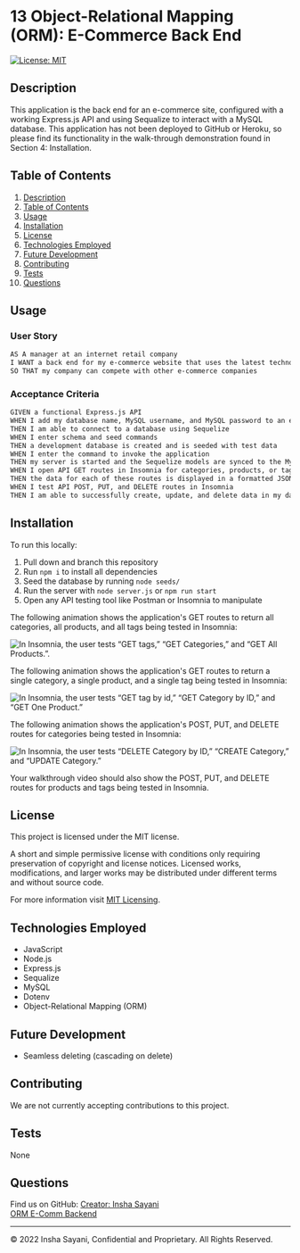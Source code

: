 # 13 Object-Relational Mapping (ORM): E-Commerce Back End

[![License: MIT](https://img.shields.io/badge/License-MIT-yellow.svg)](https://opensource.org/licenses/MIT)

## Description
This application is the back end for an e-commerce site, configured with a working Express.js API and using Sequalize to interact with a MySQL database. This application has not been deployed to GitHub or Heroku, so please find its functionality in the walk-through demonstration found in Section 4: Installation. 

## Table of Contents
1. [Description](#description)
2. [Table of Contents](#table-of-contents)
3. [Usage](#usage)
4. [Installation](#installation)
5. [License](#license)
6. [Technologies Employed](#technologies-employed)
7. [Future Development](#future-development)
8. [Contributing](#contributing)
9. [Tests](#tests)
10. [Questions](#questions)

## Usage
### User Story

```md
AS A manager at an internet retail company
I WANT a back end for my e-commerce website that uses the latest technologies
SO THAT my company can compete with other e-commerce companies
```
### Acceptance Criteria 

```md
GIVEN a functional Express.js API
WHEN I add my database name, MySQL username, and MySQL password to an environment variable file
THEN I am able to connect to a database using Sequelize
WHEN I enter schema and seed commands
THEN a development database is created and is seeded with test data
WHEN I enter the command to invoke the application
THEN my server is started and the Sequelize models are synced to the MySQL database
WHEN I open API GET routes in Insomnia for categories, products, or tags
THEN the data for each of these routes is displayed in a formatted JSON
WHEN I test API POST, PUT, and DELETE routes in Insomnia
THEN I am able to successfully create, update, and delete data in my database
```

## Installation
To run this locally:

1. Pull down and branch this repository
2. Run ```npm i``` to install all dependencies
3. Seed the database by running ```node seeds/```
4. Run the server with ```node server.js``` or ```npm run start```
5. Open any API testing tool like Postman or Insomnia to manipulate


The following animation shows the application's GET routes to return all categories, all products, and all tags being tested in Insomnia:

![In Insomnia, the user tests “GET tags,” “GET Categories,” and “GET All Products.”.](./Assets/13-orm-homework-demo-01.gif)

The following animation shows the application's GET routes to return a single category, a single product, and a single tag being tested in Insomnia:

![In Insomnia, the user tests “GET tag by id,” “GET Category by ID,” and “GET One Product.”](./Assets/13-orm-homework-demo-02.gif)

The following animation shows the application's POST, PUT, and DELETE routes for categories being tested in Insomnia:

![In Insomnia, the user tests “DELETE Category by ID,” “CREATE Category,” and “UPDATE Category.”](./Assets/13-orm-homework-demo-03.gif)

Your walkthrough video should also show the POST, PUT, and DELETE routes for products and tags being tested in Insomnia.

## License 
This project is licensed under the MIT license.

A short and simple permissive license with conditions only requiring preservation of copyright and license notices. Licensed works, modifications, and larger works may be distributed under different terms and without source code.<p/>For more information visit [MIT Licensing](https://choosealicense.com/licenses/mit/).

## Technologies Employed<br>
- JavaScript
- Node.js
- Express.js
- Sequalize
- MySQL
- Dotenv
- Object-Relational Mapping (ORM)

## Future Development
* Seamless deleting (cascading on delete)

## Contributing
We are not currently accepting contributions to this project.

## Tests
None

## Questions
Find us on GitHub:
[Creator: Insha Sayani](https://github.com/isayani)<br>
[ORM E-Comm Backend](https://github.com/isayani/orm-ecomm-backend)

---
© 2022 Insha Sayani, Confidential and Proprietary. All Rights Reserved.
